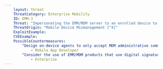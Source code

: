 ```yaml
---
    layout: threat
    ThreatCategory: Enterprise Mobility
    ID: EMM-3
    Threat: "Impersonating the EMM/MDM server to an enrolled device to execute unauthorized actions, such as triggering a device wipe or installing a malicious MDM profile"
    ThreatOrigin: "Mobile Device Mismanagement [^4]"
    ExploitExample:
    CVEExample:
    PossibleCountermeasures:
        "Design on-device agents to only accept MDM administrative commands during secure communication with a trusted EMM server (e.g. during a TLS session).":
            - Mobile App Developer
        "Consider the use of EMM/MDM products that use digital signatures to allow the on-device agent to perform validation of the source and the integrity of device management messages":
            - Enterprise
---
```

